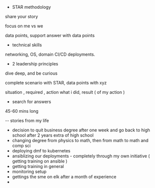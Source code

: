- STAR methodology

share your story

focus on me vs we

data points, support answer with data points

- technical skills

networking, OS, domain CI/CD deployments.

- 2 leadership principles

dive deep, and be curious

complete scenario with STAR, data points with xyz

situation , required  , action what i did, result ( of my action )

- search for answers

45-60 mins long

-- stories from my life
- decision to quit business degree after one week and go back to high school after 2 years extra of high school
- changing degree from physics to math, then from math to math and comp sci
- deploying dmf to kubernetes
- ansiblizing our deployments - completely through my own initiative ( getting training on ansible )
- getting training in general
- monitoring setup
- gettings the sme on elk after a month of experience
- 
